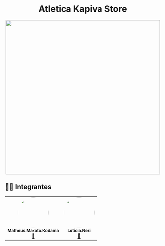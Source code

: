 <h1 align="center">Atletica Kapiva Store</h1>

<div align="center">
<img src="https://user-images.githubusercontent.com/39354289/160023376-4e7723e0-889d-4214-bd43-0ada5241063b.png" alt="" width="500px" align="center">
</div>


## :technologist: Integrantes

<table>
  <tr>
    <td align="center"><a href="https://github.com/MMKODAMA"><img style="border-radius: 50%;" src="https://avatars2.githubusercontent.com/u/39354289?s=460&u=a4809d3dd00f4207207684c69ce5c582ba5baec3&v=4" width="100px;" alt=""/><br /><sub><b>Matheus Makoto Kodama</b></sub></a><br /><a href="https://github.com/MMKODAMA" title="GitHub Matheus Makoto">🚀</a></td>
    <td align="center"><a href="https://github.com/Leticia-Neri"><img style="border-radius: 50%;" src="https://avatars.githubusercontent.com/u/89050769?v=4" width="100px;" alt=""/><br /><sub><b>Leticia Neri</b></sub></a><br /><a href="https://github.com/Leticia-Neri" title="GitHub Leticia Neri">🚀</a></td>
  </tr>
</table>
